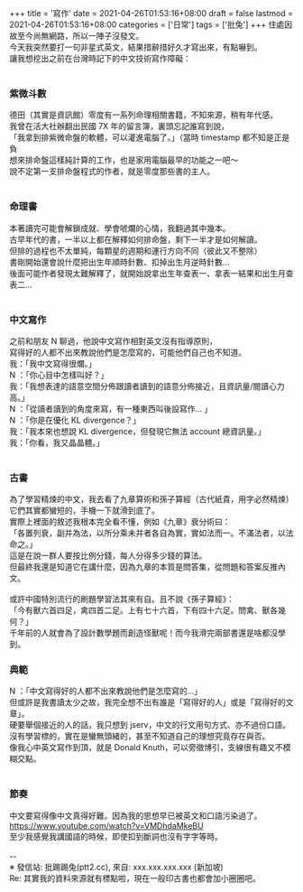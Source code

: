 +++
title = '寫作'
date = 2021-04-26T01:53:16+08:00
draft = false
lastmod = 2021-04-26T01:53:16+08:00
categories = ['日常']
tags = ['批兔']
+++
住處因故至今尚無網路，所以一陣子沒發文。<br>
今天我突然要打一句非星式英文，結果措辭措好久才寫出來，有點嚇到。<br>
讓我想挖出之前在台灣時記下的中文技術寫作障礙：<br>
<br>
### 紫微斗數 
德田（其實是資訊館）零度有一系列命理相關書籍，不知來源，稍有年代感。<br>
我曾在活大社辦翻出民國 7X 年的留言簿，裏頭忘記誰寫到說，<br>
「我拿到排紫微命盤的軟體，可以灌進電腦了。」（當時 timestamp 都不知是正是負<br>
想來排命盤這樣純計算的工作，也是家用電腦最早的功能之一吧～<br>
說不定第一支排命盤程式的作者，就是零度那些書的主人。<br>
<br>
### 命理書 
本著讀完可能會解鎖成就、學會唬爛的心情，我翻過其中幾本。<br>
古早年代的書，一半以上都在解釋如何排命盤，剩下一半才是如何解讀。<br>
但排的過程也不太單純，每顆星的週期和運行方向不同（彼此又不整除）<br>
書剛開始還會說什麼把出生年順時針數、扣掉出生月逆時針數…<br>
後面可能作者發現太難解釋了，就開始說拿出生年查表一、拿表一結果和出生月查表二…<br>
<br>
### 中文寫作 
之前和朋友 N 聊過，他說中文寫作相對英文沒有指導原則，<br>
寫得好的人都不出來教說他們是怎麼寫的，可能他們自己也不知道。<br>
我：「我中文寫得很爛。」<br>
N ：「你心目中怎樣叫好？」<br>
我：「我想表達的語意空間分佈跟讀者讀到的語意分佈接近，且資訊量/閱讀心力高。」<br>
N ：「從讀者讀到的角度來寫，有一種東西叫後設寫作… 」<br>
N ：「你是在優化 KL divergence？」<br>
我：「我本來也想說 KL divergence，但發現它無法 account 總資訊量。」<br>
我：「你看，我又晶晶體。」<br>
<br>
### 古書 
為了學習精煉的中文，我去看了九章算術和孫子算經（古代紙貴，用字必然精煉）<br>
它們其實都蠻短的，手機一下就滑到底了。<br>
實際上裡面的敘述我根本完全看不懂，例如《九章》衰分術曰：<br>
「各置列衰，副并為法，以所分乘未并者各自為實，實如法而一。不滿法者，以法命之。」<br>
這是在說一群人要按比例分錢，每人分得多少錢的算法。<br>
但最終我還是知道它在講什麼，因為九章的本質是問答集，從問題和答案反推內文。<br>
<br>
或許中國特別流行的刷題學習法其來有自。且不說《孫子算經》：<br>
「今有獸六首四足，禽四首二足。上有七十六首，下有四十六足。問禽、獸各幾何？」<br>
千年前的人就會為了設計數學題而創造怪獸呢！而今我滑完兩部書還是啥都沒學到。<br>

### 典範 
N ：「中文寫得好的人都不出來教說他們是怎麼寫的…」<br>
但或許是我書讀太少之故，我完全想不出有誰是「寫得好的人」或是「寫得好的文章」。<br>
硬要舉個接近的人的話，我只想到 jserv，中文的行文用句方式、亦不過份口語。<br>
沒有學習標的，實在是蠻無頭緒的，甚至不知道自己的理想究竟存在與否。<br>
像我心中英文寫作到頂，就是 Donald Knuth，可以旁徵博引，支線很有趣又不模糊交點。<br>
<br>
### 節奏 
中文要寫得像中文真得好難。因為我的思想早已被英文和口語污染過了。<br>
https://www.youtube.com/watch?v=VMDhdaMkeBU<br>
至少我感覺我講國語的時候，即使扣到斷詞也沒有字字等時。<br>
<br>
--<br>
※ 發信站: 批踢踢兔(ptt2.cc), 來自: xxx.xxx.xxx.xxx (新加坡)<br>
Re: 其實我的資料來源就有標點啦，現在一般印古書也都會加小圈圈吧。<br>
